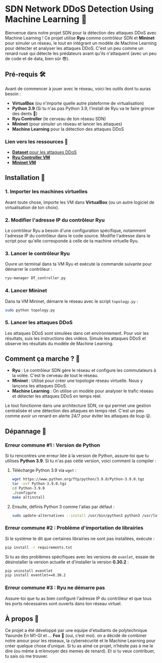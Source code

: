 # SDN Network DDoS Detection Using Machine Learning 🦊

Bienvenue dans notre projet SDN pour la détection des attaques DDoS avec Machine Learning ! Ce projet utilise **Ryu** comme contrôleur SDN et **Mininet** pour simuler un réseau, le tout en intégrant un modèle de Machine Learning pour détecter et analyser les attaques DDoS. C'est un peu comme un renard rusé qui détecte les prédateurs avant qu'ils n'attaquent (avec un peu de code et de data, bien sûr 😎).

## Pré-requis 🛠️
Avant de commencer à jouer avec le réseau, voici les outils dont tu auras besoin :

- **VirtualBox** (ou n'importe quelle autre plateforme de virtualisation)
- **Python 3.9** (Si tu n'as pas Python 3.9, l'install de Ryu va te faire grincer des dents 🦷)
- **Ryu Controller** (le cerveau de ton réseau SDN)
- **Mininet** (pour simuler un réseau et lancer les attaques)
- **Machine Learning** pour la détection des attaques DDoS

### Lien vers les ressources 🎁
- [**Dataset** pour les attaques DDoS](https://drive.google.com/file/d/1N2QLDPb90XOdxcuQ_Fb7ZSVOG4J3w_zY/view?usp=sharing)
- [**Ryu Controller VM**](https://drive.google.com/file/d/1_5PQWBsQcVnxtzwhUMzP-w2mR9MZrG6S/view?usp=sharing)
- [**Mininet VM**](https://drive.google.com/file/d/1H7Hs-yruNQKMDmcdgHJGHIDtopPNFAvH/view?usp=sharing)

## Installation 🚀

### 1. Importer les machines virtuelles

Avant toute chose, importe les VM dans **VirtualBox** (ou un autre logiciel de virtualisation de ton choix).

### 2. Modifier l'adresse IP du contrôleur Ryu

Le contrôleur Ryu a besoin d'une configuration spécifique, notamment l'adresse IP du contrôleur dans le code source. Modifie l'adresse dans le script pour qu'elle corresponde à celle de ta machine virtuelle Ryu.

### 3. Lancer le contrôleur Ryu

Ouvre un terminal dans ta VM Ryu et exécute la commande suivante pour démarrer le contrôleur :

```bash
ryu-manager DT_controller.py
```

### 4. Lancer Mininet

Dans ta VM Mininet, démarre le réseau avec le script `topology.py` :

```bash
sudo python topology.py
```

### 5. Lancer les attaques DDoS

Les attaques DDoS sont simulées dans cet environnement. Pour voir les résultats, suis les instructions des vidéos. Simule les attaques DDoS et observe les résultats du modèle de Machine Learning.

## Comment ça marche ? 🤔

- **Ryu** : Le contrôleur SDN gère le réseau et configure les commutateurs à la volée. C'est le cerveau de tout le réseau.
- **Mininet** : Utilisé pour créer une topologie réseau virtuelle. Nous y lançons les attaques DDoS.
- **Machine Learning** : On utilise un modèle pour analyser le trafic réseau et détecter les attaques DDoS en temps réel.

Le tout fonctionne dans une architecture SDN, ce qui permet une gestion centralisée et une détection des attaques en temps réel. C'est un peu comme avoir un renard en alerte 24/7 pour éviter les attaques de loup 😜.

## Dépannage 🦊

### Erreur commune #1 : Version de Python

Si tu rencontres une erreur liée à la version de Python, assure-toi que tu utilises **Python 3.9**. Si tu n'as pas cette version, voici comment la compiler :

1. Télécharge Python 3.9 via `wget` :

   ```bash
   wget https://www.python.org/ftp/python/3.9.0/Python-3.9.0.tgz
   tar -xvf Python-3.9.0.tgz
   cd Python-3.9.0
   ./configure
   make altinstall
   ```

2. Ensuite, définis Python 3 comme l'alias par défaut :

   ```bash
   sudo update-alternatives --install /usr/bin/python3 python3 /usr/local/bin/python3.9 1
   ```

### Erreur commune #2 : Problème d'importation de librairies

Si le système te dit que certaines librairies ne sont pas installées, exécute :

```bash
pip install -r requirements.txt
```

Si tu as des problèmes spécifiques avec les versions de `evenlet`, essaie de désinstaller la version actuelle et d'installer la version **0.30.2** :

```bash
pip uninstall eventlet
pip install eventlet==0.30.2
```

### Erreur commune #3 : Ryu ne démarre pas

Assure-toi que tu as bien configuré l'adresse IP du contrôleur et que tous les ports nécessaires sont ouverts dans ton réseau virtuel.

## À propos 🦊

Ce projet a été développé par une equipe d'etudiants de polytechnique Yaounde En M1-GI et ... **Fox** 🦊 (oui, c’est moi). on a décidé de combiner notre amour pour les réseaux, la cybersécurité et le Machine Learning pour créer quelque chose d’unique. Si tu as aimé ce projet, n’hésite pas à me le dire (ou même à m’envoyer des memes de renard). Et si tu veux contribuer, tu sais où me trouver.

